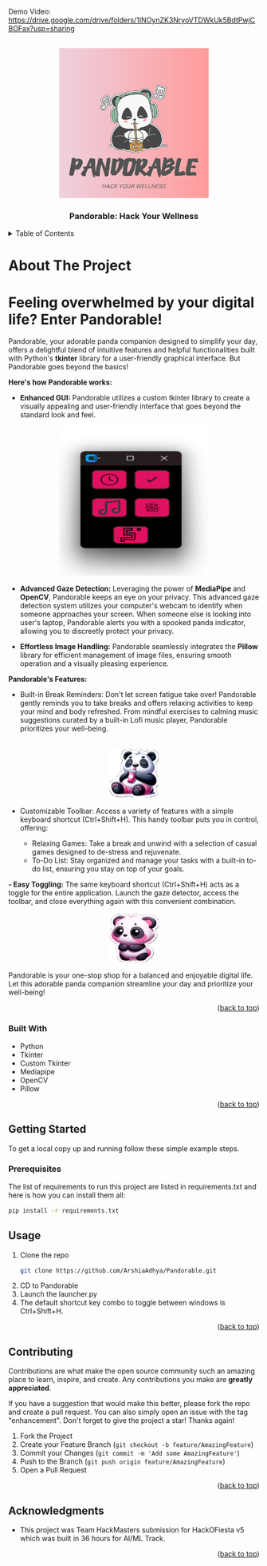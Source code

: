 Demo Video: https://drive.google.com/drive/folders/1INOynZK3NryoVTDWkUk5BdtPwjCBOFax?usp=sharing

<a name="readme-top"></a>

<br />
<div align="center">
    <img src="logo.png" alt="Logo" width="300" height="300">


  <h3 align="center">Pandorable: Hack Your Wellness</h3>

  
  </p>
</div>



<!-- TABLE OF CONTENTS -->
<details>
  <summary>Table of Contents</summary>
  <ol>
    <li>
      <a href="#about-the-project">About The Project</a>
      <ul>
        <li><a href="#built-with">Built With</a></li>
      </ul>
    </li>
    <li>
      <a href="#getting-started">Getting Started</a>
      <ul>
        <li><a href="#prerequisites">Prerequisites</a></li>
      </ul>
    </li>
    <li><a href="#usage">Usage</a></li>
    <li><a href="#contributing">Contributing</a></li>
    <li><a href="#acknowledgments">Acknowledgments</a></li>
  </ol>
</details>



<!-- ABOUT THE PROJECT -->
# **About The Project**



# Feeling overwhelmed by your digital life? Enter Pandorable!

Pandorable, your adorable panda companion designed to simplify your day, offers a delightful blend of intuitive features and helpful functionalities built with Python's **tkinter** library for a user-friendly graphical interface. But Pandorable goes beyond the basics! 

**Here's how Pandorable works:**

- **Enhanced GUI:**  Pandorable utilizes a custom tkinter library to create a visually appealing and user-friendly interface that goes beyond the standard look and feel. 

<div align="center">
    <img src="SS.png" alt="Logo" width="300" height="300">
</div>



- **Advanced Gaze Detection:**  Leveraging the power of **MediaPipe** and **OpenCV**, Pandorable keeps an eye on your privacy. This advanced gaze detection system utilizes your computer's webcam to identify when someone approaches your screen. When someone else is looking into user's laptop, Pandorable alerts you with a spooked panda indicator, allowing you to discreetly protect your privacy.

- **Effortless Image Handling:** Pandorable seamlessly integrates the **Pillow** library for efficient management of image files, ensuring smooth operation and a visually pleasing experience.

**Pandorable's Features:**

- Built-in Break Reminders: Don't let screen fatigue take over! Pandorable gently reminds you to take breaks and offers relaxing activities to keep your mind and body refreshed. From mindful exercises to calming music suggestions curated by a built-in Lofi music player, Pandorable prioritizes your well-being.
<br>
<div align="center">
    <img src="pandathirst.jpg" alt="rehydrate" width="100" height="100">
</div>



- Customizable Toolbar:  Access a variety of features with a simple keyboard shortcut (Ctrl+Shift+H). This handy toolbar puts you in control, offering:

    - Relaxing Games: Take a break and unwind with a selection of casual games designed to de-stress and rejuvenate.
    - To-Do List: Stay organized and manage your tasks with a built-in to-do list, ensuring you stay on top of your goals.

**- Easy Toggling:**  The same keyboard shortcut (Ctrl+Shift+H) acts as a toggle for the entire application. Launch the gaze detector, access the toolbar, and close everything again with this convenient combination.

<div align="center">
    <img src="pandaspook.jpg" alt="rehydrate" width="100" height="100">
</div>

Pandorable is your one-stop shop for a balanced and enjoyable digital life. Let this adorable panda companion streamline your day and prioritize your well-being!



<p align="right">(<a href="#readme-top">back to top</a>)</p>



### Built With

* Python
* Tkinter
* Custom Tkinter
* Mediapipe
* OpenCV
* Pillow

<p align="right">(<a href="#readme-top">back to top</a>)</p>



<!-- GETTING STARTED -->
## Getting Started


To get a local copy up and running follow these simple example steps.

### Prerequisites

The list of requirements to run this project are listed in requirements.txt and here is how you can install them all:

  ```sh
  pip install -r requirements.txt
  ```





<!-- USAGE EXAMPLES -->
## Usage

1. Clone the repo
   ```sh
   git clone https://github.com/ArshiaAdhya/Pandorable.git
   ```
2. CD to Pandorable
3. Launch the launcher.py
4. The default shortcut key combo to toggle between windows is Ctrl+Shift+H.
<p align="right">(<a href="#readme-top">back to top</a>)</p>






<!-- CONTRIBUTING -->
## Contributing

Contributions are what make the open source community such an amazing place to learn, inspire, and create. Any contributions you make are **greatly appreciated**.

If you have a suggestion that would make this better, please fork the repo and create a pull request. You can also simply open an issue with the tag "enhancement".
Don't forget to give the project a star! Thanks again!

1. Fork the Project
2. Create your Feature Branch (`git checkout -b feature/AmazingFeature`)
3. Commit your Changes (`git commit -m 'Add some AmazingFeature'`)
4. Push to the Branch (`git push origin feature/AmazingFeature`)
5. Open a Pull Request

<p align="right">(<a href="#readme-top">back to top</a>)</p>



<!-- LICENSE -->


<!-- CONTACT -->


<!-- ACKNOWLEDGMENTS -->
## Acknowledgments


* This project was Team HackMasters submission for HackOFiesta v5 which was built in 36 hours for AI/ML Track.


<p align="right">(<a href="#readme-top">back to top</a>)</p>



